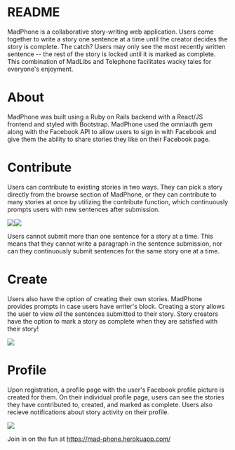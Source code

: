 # README

MadPhone is a collaborative story-writing web application. Users come together to write a story one sentence at a time until the creator decides the story is complete. The catch? Users may only see the most recently written sentence -- the rest of the story is locked until it is marked as complete. This combination of MadLibs and Telephone facilitates wacky tales for everyone's enjoyment.

# About
MadPhone was built using a Ruby on Rails backend with a React/JS frontend and styled with Bootstrap. MadPhone used the omniauth gem along with the Facebook API to allow users to sign in with Facebook and give them the ability to share stories they like on their Facebook page. 

# Contribute
Users can contribute to existing stories in two ways. They can pick a story directly from the browse section of MadPhone, or they can contribute to many stories at once by utilizing the contribute function, which continuously prompts users with new sentences after submission. 

<img src="http://i.imgur.com/vRzYqBV.png"/><img src="http://i.imgur.com/MD4Qr7K.png"/>

Users cannot submit more than one sentence for a story at a time. This means that they cannot write a paragraph in the sentence submission, nor can they continuously submit sentences for the same story one at a time.

# Create
Users also have the option of creating their own stories. MadPhone provides prompts in case users have writer's block. Creating a story allows the user to view <i>all</i> the sentences submitted to their story. Story creators have the option to mark a story as complete when they are satisfied with their story!

<img src="http://i.imgur.com/BliX0yl.png"/>

# Profile
Upon registration, a profile page with the user's Facebook profile picture is created for them. On their individual profile page, users can see the stories they have contributed to, created, and marked as complete. Users also recieve notifications about story activity on their profile.

<img src="http://i.imgur.com/ZJI0GsN.png"/>

Join in on the fun at https://mad-phone.herokuapp.com/

